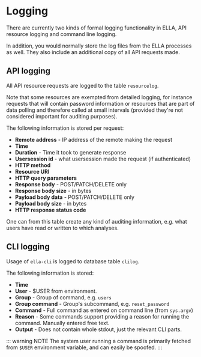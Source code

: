 # Logging

There are currently two kinds of formal logging functionality in ELLA, API resource logging and command line logging.

In addition, you would normally store the log files from the ELLA processes as well. They also include an additional copy of all API requests made.

## API logging

All API resource requests are logged to the table `resourcelog`.

Note that some resources are exempted from detailed logging, for instance
requests that will contain password information or resources that
are part of data polling and therefore called at small intervals (provided
they're not considered important for auditing purposes).

The following information is stored per request:

- **Remote address** - IP address of the remote making the request
- **Time**
- **Duration** - Time it took to generate response
- **Usersession id** - what usersession made the request (if authenticated)
- **HTTP method**
- **Resource URI**
- **HTTP query parameters**
- **Response body** - POST/PATCH/DELETE only
- **Response body size** - in bytes
- **Payload body data** - POST/PATCH/DELETE only
- **Payload body size** - in bytes
- **HTTP response status code**

One can from this table create any kind of auditing information, e.g. what users have read or written to which analyses.

## CLI logging

Usage of `ella-cli` is logged to database table `clilog`.

The following information is stored:

- **Time**
- **User** - $USER from environment.
- **Group** - Group of command, e.g. `users`
- **Group command** - Group's subcommand, e.g. `reset_password`
- **Command** - Full command as entered on command line (from `sys.argv`)
- **Reason** - Some commands support providing a reason for running the command. Manually entered free text.
- **Output** - Does not contain whole stdout, just the relevant CLI parts.


::: warning NOTE
The system user running a command is primarily fetched from `$USER` environment variable, and can easily be spoofed.
:::
